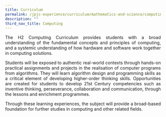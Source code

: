 ```yaml
---
title: Curriculum
permalink: /jpjc-experience/curriculum/mathematics-and-science/computing/curriculum/
description: ""
third_nav_title: Computing
---
```

<div align=justify>
<p>
The H2 Computing Curriculum provides students with a broad understanding of the fundamental concepts and principles of computing, and a systemic understanding of how hardware and software work together in computing solutions.</p>
	
<p>
Students will be exposed to authentic real-world contexts through hands-on practical assignments and projects in the realisation of computer programs from algorithms. They will learn algorithm design and programming skills as a critical element of developing higher-order thinking skills. Opportunities are created for students to develop 21st Century competencies such as inventive thinking, perseverance, collaboration and communication, through the lessons and enrichment programmes.</p>

<p>	
Through these learning experiences, the subject will provide a broad-based foundation for further studies in computing and other related fields.</p>
